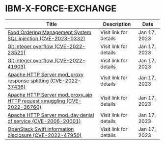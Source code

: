 

# IBM-X-FORCE-EXCHANGE

 |Title|Description|Date|
 |---|---|---|
 |[Food Ordering Management System SQL injection (CVE-2023-0332)](https://exchange.xforce.ibmcloud.com/activity/list?filter=Vulnerabilities)|Visit link for details|Jan 17, 2023|
 |[Git integer overflow (CVE-2022-23521)](https://exchange.xforce.ibmcloud.com/activity/list?filter=Vulnerabilities)|Visit link for details|Jan 17, 2023|
 |[Git integer overflow (CVE-2022-41903)](https://exchange.xforce.ibmcloud.com/activity/list?filter=Vulnerabilities)|Visit link for details|Jan 17, 2023|
 |[Apache HTTP Server mod_proxy response splitting (CVE-2022-37436)](https://exchange.xforce.ibmcloud.com/activity/list?filter=Vulnerabilities)|Visit link for details|Jan 17, 2023|
 |[Apache HTTP Server mod_proxy_ajp HTTP request smuggling (CVE-2022-36760)](https://exchange.xforce.ibmcloud.com/activity/list?filter=Vulnerabilities)|Visit link for details|Jan 17, 2023|
 |[Apache HTTP Server mod_dav denial of service (CVE-2006-20001)](https://exchange.xforce.ibmcloud.com/activity/list?filter=Vulnerabilities)|Visit link for details|Jan 17, 2023|
 |[OpenStack Swift information disclosure (CVE-2022-47950)](https://exchange.xforce.ibmcloud.com/activity/list?filter=Vulnerabilities)|Visit link for details|Jan 17, 2023|
 